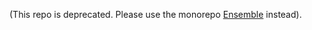 (This repo is deprecated. Please use the monorepo [Ensemble](https://github.com/EnsembleUI/ensemble) instead).
